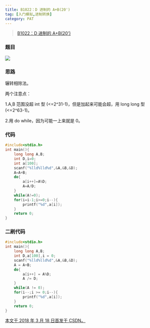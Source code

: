```yaml
---
title: B1022：D 进制的 A+B(20')
tag: [入门模拟,进制转换]
category: PAT
---
```


>[B1022：D 进制的 A+B(20')](https://pintia.cn/problem-sets/994805260223102976/problems/994805299301433344)

<!--more-->

### 题目

![](10-B1022：D-进制的-A-B-20\1.png)

### 思路

辗转相除法。

两个注意点：

1.A,B 范围没超 int 型 (<=2^31-1)，但是加起来可能会超，用 long long 型 (<=2^63-1)。

2.用 do while，因为可能一上来就是 0。

### 代码

```C++
#include<stdio.h>
int main(){
    long long A,B;
    int D,i=0;
    int a[100];
    scanf("%lld%lld%d",&A,&B,&D);
    A=A+B;
    do{
        a[i++]=A%D;
        A=A/D;
    }
    while(A!=0);
    for(i=i-1;i>=0;i--){
        printf("%d",a[i]);
    }
    return 0;
}
```

### 二刷代码

```C++
#include<stdio.h>
int main(){
    long long A,B;
    int D,a[100],i = 0;
    scanf("%lld%lld%d",&A,&B,&D);
    A = A+B;
    do{
        a[i++] = A%D;
        A /= D;
    }
    while(A != 0);
    for(i--;i >= 0;i--){
        printf("%d",a[i]);
    }
    return 0;
}
```

<u>本文于 2018 年 3 月 18 日首发于 [CSDN](https://blog.csdn.net/Wonz5130/article/details/79603706)。</u>